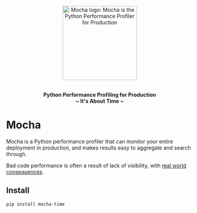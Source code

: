 <p align="center">
<br><br><br>
<a href="https://github.com/mocha-dev/mocha"><img src="assets/mocha.png" alt="Mocha logo: Mocha is the Python Performance Profiler for Production" width="200px"></a>
<br><br>
</p>

<p align="center">
<b>Python Performance Profiling for Production</b><br>
<b>~ It's About Time ~</b>
</p>

# Mocha

Mocha is a Python performance profiler that can monitor your entire deployment in production, and makes results easy to aggregate and search through.

Bad code performance is often a result of lack of visibility, with [real world consequences](https://uxplanet.org/how-page-speed-affects-web-user-experience-83b6d6b1d7d7).

## Install 

```bash
pip install mocha-time
```
